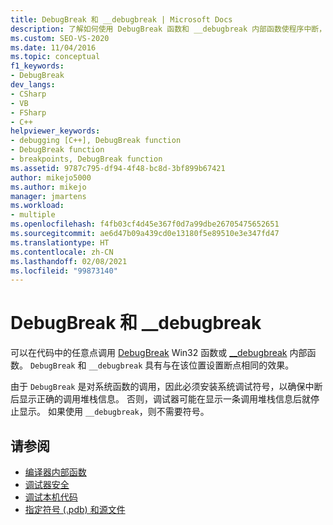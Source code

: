 ```yaml
---
title: DebugBreak 和 __debugbreak | Microsoft Docs
description: 了解如何使用 DebugBreak 函数和 __debugbreak 内部函数使程序中断，就像设置了断点一样。
ms.custom: SEO-VS-2020
ms.date: 11/04/2016
ms.topic: conceptual
f1_keywords:
- DebugBreak
dev_langs:
- CSharp
- VB
- FSharp
- C++
helpviewer_keywords:
- debugging [C++], DebugBreak function
- DebugBreak function
- breakpoints, DebugBreak function
ms.assetid: 9787c795-df94-4f48-bc8d-3bf899b67421
author: mikejo5000
ms.author: mikejo
manager: jmartens
ms.workload:
- multiple
ms.openlocfilehash: f4fb03cf4d45e367f0d7a99dbe26705475652651
ms.sourcegitcommit: ae6d47b09a439cd0e13180f5e89510e3e347fd47
ms.translationtype: HT
ms.contentlocale: zh-CN
ms.lasthandoff: 02/08/2021
ms.locfileid: "99873140"
---
```

# <a name="debugbreak-and-__debugbreak"></a>DebugBreak 和 __debugbreak
可以在代码中的任意点调用 [DebugBreak](/windows/win32/api/debugapi/nf-debugapi-debugbreak) Win32 函数或 [__debugbreak](/cpp/intrinsics/debugbreak) 内部函数。 `DebugBreak` 和 `__debugbreak` 具有与在该位置设置断点相同的效果。

 由于 `DebugBreak` 是对系统函数的调用，因此必须安装系统调试符号，以确保中断后显示正确的调用堆栈信息。 否则，调试器可能在显示一条调用堆栈信息后就停止显示。 如果使用 `__debugbreak`，则不需要符号。

## <a name="see-also"></a>请参阅
- [编译器内部函数](/cpp/intrinsics/compiler-intrinsics)
- [调试器安全](../debugger/debugger-security.md)
- [调试本机代码](../debugger/debugging-native-code.md)
- [指定符号 (.pdb) 和源文件](../debugger/specify-symbol-dot-pdb-and-source-files-in-the-visual-studio-debugger.md)

